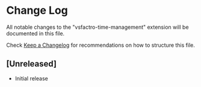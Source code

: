 # Change Log

All notable changes to the "vsfactro-time-management" extension will be documented in this file.

Check [Keep a Changelog](http://keepachangelog.com/) for recommendations on how to structure this file.

## [Unreleased]

- Initial release